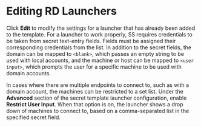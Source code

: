 [title]: # (Editing RD Launchers)
[tags]: # (XXX)
[priority]: # (30)

# Editing RD Launchers

Click **Edit** to modify the settings for a launcher that has already been added to the template. For a launcher to work properly, SS requires credentials to be taken from secret text-entry fields. Fields must be assigned their corresponding credentials from the list. In addition to the secret fields, the domain can be mapped to `<blank>`, which passes an empty string to be used with local accounts, and the machine or host can be mapped to `<user input>`, which prompts the user for a specific machine to be used with domain accounts.

In cases where there are multiple endpoints to connect to, such as with a domain account, the machines can be restricted to a set list. Under the **Advanced** section of the secret template launcher configuration, enable **Restrict User Input**. When that option is on, the launcher shows a drop down of machines to connect to, based on a comma-separated list in the specified secret field.
